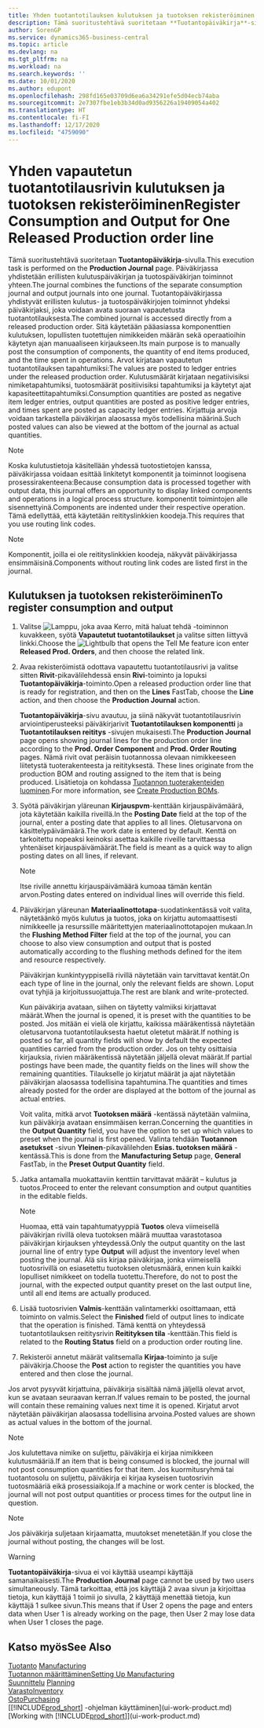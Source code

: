 ```yaml
---
title: Yhden tuotantotilauksen kulutuksen ja tuotoksen rekisteröiminen | Microsoft Docs
description: Tämä suoritustehtävä suoritetaan **Tuotantopäiväkirja**-sivulla. Päiväkirjassa yhdistetään erillisten kulutuspäiväkirjan ja tuotospäiväkirjan toiminnot yhteen. Tuotantopäiväkirjassa yhdistyvät erillisten kulutus- ja tuotospäiväkirjojen toiminnot yhdeksi päiväkirjaksi, joka voidaan avata suoraan vapautetusta tuotantotilauksesta. Sitä käytetään pääasiassa komponenttien kulutuksen, lopullisten tuotettujen nimikkeiden määrän sekä operaatioihin käytetyn ajan manuaaliseen kirjaukseen.
author: SorenGP
ms.service: dynamics365-business-central
ms.topic: article
ms.devlang: na
ms.tgt_pltfrm: na
ms.workload: na
ms.search.keywords: ''
ms.date: 10/01/2020
ms.author: edupont
ms.openlocfilehash: 298fd165e03709d6ea6a34291efe5d04ecb74aba
ms.sourcegitcommit: 2e7307fbe1eb3b34d0ad9356226a19409054a402
ms.translationtype: HT
ms.contentlocale: fi-FI
ms.lasthandoff: 12/17/2020
ms.locfileid: "4759090"
---
```

# <a name="register-consumption-and-output-for-one-released-production-order-line"></a><span data-ttu-id="1e96c-106">Yhden vapautetun tuotantotilausrivin kulutuksen ja tuotoksen rekisteröiminen</span><span class="sxs-lookup"><span data-stu-id="1e96c-106">Register Consumption and Output for One Released Production order line</span></span>
<span data-ttu-id="1e96c-107">Tämä suoritustehtävä suoritetaan **Tuotantopäiväkirja**-sivulla.</span><span class="sxs-lookup"><span data-stu-id="1e96c-107">This execution task is performed on the **Production Journal** page.</span></span> <span data-ttu-id="1e96c-108">Päiväkirjassa yhdistetään erillisten kulutuspäiväkirjan ja tuotospäiväkirjan toiminnot yhteen.</span><span class="sxs-lookup"><span data-stu-id="1e96c-108">The journal combines the functions of the separate consumption journal and output journals into one journal.</span></span> <span data-ttu-id="1e96c-109">Tuotantopäiväkirjassa yhdistyvät erillisten kulutus- ja tuotospäiväkirjojen toiminnot yhdeksi päiväkirjaksi, joka voidaan avata suoraan vapautetusta tuotantotilauksesta.</span><span class="sxs-lookup"><span data-stu-id="1e96c-109">The combined journal is accessed directly from a released production order.</span></span> <span data-ttu-id="1e96c-110">Sitä käytetään pääasiassa komponenttien kulutuksen, lopullisten tuotettujen nimikkeiden määrän sekä operaatioihin käytetyn ajan manuaaliseen kirjaukseen.</span><span class="sxs-lookup"><span data-stu-id="1e96c-110">Its main purpose is to manually post the consumption of components, the quantity of end items produced, and the time spent in operations.</span></span> <span data-ttu-id="1e96c-111">Arvot kirjataan vapautetun tuotantotilauksen tapahtumiksi:</span><span class="sxs-lookup"><span data-stu-id="1e96c-111">The values are posted to ledger entries under the released production order.</span></span> <span data-ttu-id="1e96c-112">Kulutusmäärät kirjataan negatiivisiksi nimiketapahtumiksi, tuotosmäärät positiivisiksi tapahtumiksi ja käytetyt ajat kapasiteettitapahtumiksi.</span><span class="sxs-lookup"><span data-stu-id="1e96c-112">Consumption quantities are posted as negative item ledger entries, output quantities are posted as positive ledger entries, and times spent are posted as capacity ledger entries.</span></span> <span data-ttu-id="1e96c-113">Kirjattuja arvoja voidaan tarkastella päiväkirjan alaosassa myös todellisina määrinä.</span><span class="sxs-lookup"><span data-stu-id="1e96c-113">Such posted values can also be viewed at the bottom of the journal as actual quantities.</span></span>  

> [!NOTE]  
>  <span data-ttu-id="1e96c-114">Koska kulutustietoja käsitellään yhdessä tuotostietojen kanssa, päiväkirjassa voidaan esittää linkitetyt komponentit ja toiminnot loogisena prosessirakenteena:</span><span class="sxs-lookup"><span data-stu-id="1e96c-114">Because consumption data is processed together with output data, this journal offers an opportunity to display linked components and operations in a logical process structure.</span></span> <span data-ttu-id="1e96c-115">komponentit toimintojen alle sisennettyinä.</span><span class="sxs-lookup"><span data-stu-id="1e96c-115">Components are indented under their respective operation.</span></span> <span data-ttu-id="1e96c-116">Tämä edellyttää, että käytetään reitityslinkkien koodeja.</span><span class="sxs-lookup"><span data-stu-id="1e96c-116">This requires that you use routing link codes.</span></span>  

> [!NOTE]  
>  <span data-ttu-id="1e96c-117">Komponentit, joilla ei ole reitityslinkkien koodeja, näkyvät päiväkirjassa ensimmäisinä.</span><span class="sxs-lookup"><span data-stu-id="1e96c-117">Components without routing link codes are listed first in the journal.</span></span>  

## <a name="to-register-consumption-and-output"></a><span data-ttu-id="1e96c-118">Kulutuksen ja tuotoksen rekisteröiminen</span><span class="sxs-lookup"><span data-stu-id="1e96c-118">To register consumption and output</span></span>  
1.  <span data-ttu-id="1e96c-119">Valitse ![Lamppu, joka avaa Kerro, mitä haluat tehdä -toiminnon](media/ui-search/search_small.png "Kerro, mitä haluat tehdä") kuvakkeen, syötä **Vapautetut tuotantotilaukset** ja valitse sitten liittyvä linkki.</span><span class="sxs-lookup"><span data-stu-id="1e96c-119">Choose the ![Lightbulb that opens the Tell Me feature](media/ui-search/search_small.png "Tell me what you want to do") icon enter **Released Prod. Orders**, and then choose the related link.</span></span>  
2.  <span data-ttu-id="1e96c-120">Avaa rekisteröimistä odottava vapautettu tuotantotilausrivi ja valitse sitten **Rivit**-pikavälilehdessä ensin **Rivi**-toiminto ja lopuksi **Tuotantopäiväkirja**-toiminto.</span><span class="sxs-lookup"><span data-stu-id="1e96c-120">Open a released production order line that is ready for registration, and then on the **Lines** FastTab, choose the **Line** action, and then choose the **Production Journal** action.</span></span>  

    <span data-ttu-id="1e96c-121">**Tuotantopäiväkirja**-sivu avautuu, ja siinä näkyvät tuotantotilausrivin arviointiperusteeksi päiväkirjarivit **Tuotantotilauksen komponentti** ja **Tuotantotilauksen reititys** -sivujen mukaisesti.</span><span class="sxs-lookup"><span data-stu-id="1e96c-121">The **Production Journal** page opens showing journal lines for the production order line according to the **Prod. Order Component** and **Prod. Order Routing** pages.</span></span> <span data-ttu-id="1e96c-122">Nämä rivit ovat peräisin tuotannossa olevaan nimikkeeseen liitetystä tuoterakenteesta ja reitityksestä. </span><span class="sxs-lookup"><span data-stu-id="1e96c-122">These lines originate from the production BOM and routing assigned to the item that is being produced.</span></span> <span data-ttu-id="1e96c-123">Lisätietoja on kohdassa [Tuotannon tuoterakenteiden luominen](production-how-to-create-routings.md).</span><span class="sxs-lookup"><span data-stu-id="1e96c-123">For more information, see [Create Production BOMs](production-how-to-create-routings.md).</span></span>  

3.  <span data-ttu-id="1e96c-124">Syötä päiväkirjan yläreunan **Kirjauspvm**-kenttään kirjauspäivämäärä, jota käytetään kaikilla riveillä.</span><span class="sxs-lookup"><span data-stu-id="1e96c-124">In the **Posting Date** field at the top of the journal, enter a posting date that applies to all lines.</span></span> <span data-ttu-id="1e96c-125">Oletusarvona on käsittelypäivämäärä.</span><span class="sxs-lookup"><span data-stu-id="1e96c-125">The work date is entered by default.</span></span> <span data-ttu-id="1e96c-126">Kenttä on tarkoitettu nopeaksi keinoksi asettaa kaikille riveille tarvittaessa yhtenäiset kirjauspäivämäärät.</span><span class="sxs-lookup"><span data-stu-id="1e96c-126">The field is meant as a quick way to align posting dates on all lines, if relevant.</span></span>  

    > [!NOTE]  
    >  <span data-ttu-id="1e96c-127">Itse riville annettu kirjauspäivämäärä kumoaa tämän kentän arvon.</span><span class="sxs-lookup"><span data-stu-id="1e96c-127">Posting dates entered on individual lines will override this field.</span></span>  

4.  <span data-ttu-id="1e96c-128">Päiväkirjan yläreunan **Materiaalinottotapa**-suodatinkentässä voit valita, näytetäänkö myös kulutus ja tuotos, joka on kirjattu automaattisesti nimikkeelle ja resurssille määritettyjen materiaalinottotapojen mukaan.</span><span class="sxs-lookup"><span data-stu-id="1e96c-128">In the **Flushing Method Filter** field at the top of the journal, you can choose to also view consumption and output that is posted automatically according to the flushing methods defined for the item and resource respectively.</span></span>  

    <span data-ttu-id="1e96c-129">Päiväkirjan kunkintyyppisellä rivillä näytetään vain tarvittavat kentät.</span><span class="sxs-lookup"><span data-stu-id="1e96c-129">On each type of line in the journal, only the relevant fields are shown.</span></span> <span data-ttu-id="1e96c-130">Loput ovat tyhjiä ja kirjoitussuojattuja.</span><span class="sxs-lookup"><span data-stu-id="1e96c-130">The rest are blank and write-protected.</span></span>  

    <span data-ttu-id="1e96c-131">Kun päiväkirja avataan, siihen on täytetty valmiiksi kirjattavat määrät.</span><span class="sxs-lookup"><span data-stu-id="1e96c-131">When the journal is opened, it is preset with the quantities to be posted.</span></span> <span data-ttu-id="1e96c-132">Jos mitään ei vielä ole kirjattu, kaikissa määräkentissä näytetään oletusarvona tuotantotilauksesta haetut oletetut määrät.</span><span class="sxs-lookup"><span data-stu-id="1e96c-132">If nothing is posted so far, all quantity fields will show by default the expected quantities carried from the production order.</span></span> <span data-ttu-id="1e96c-133">Jos on tehty osittaisia kirjauksia, rivien määräkentissä näytetään jäljellä olevat määrät.</span><span class="sxs-lookup"><span data-stu-id="1e96c-133">If partial postings have been made, the quantity fields on the lines will show the remaining quantities.</span></span> <span data-ttu-id="1e96c-134">Tilaukselle jo kirjatut määrät ja ajat näytetään päiväkirjan alaosassa todellisina tapahtumina.</span><span class="sxs-lookup"><span data-stu-id="1e96c-134">The quantities and times already posted for the order are displayed at the bottom of the journal as actual entries.</span></span>  

    <span data-ttu-id="1e96c-135">Voit valita, mitkä arvot **Tuotoksen määrä** -kentässä näytetään valmiina, kun päiväkirja avataan ensimmäisen kerran.</span><span class="sxs-lookup"><span data-stu-id="1e96c-135">Concerning the quantities in the **Output Quantity** field, you have the option to set up which values to preset when the journal is first opened.</span></span> <span data-ttu-id="1e96c-136">Valinta tehdään **Tuotannon asetukset** -sivun **Yleinen**-pikavälilehden **Esias. tuotoksen määrä** -kentässä.</span><span class="sxs-lookup"><span data-stu-id="1e96c-136">This is done from the **Manufacturing Setup** page, **General** FastTab, in the **Preset Output Quantity** field.</span></span>

5.  <span data-ttu-id="1e96c-137">Jatka antamalla muokattaviin kenttiin tarvittavat määrät – kulutus ja tuotos.</span><span class="sxs-lookup"><span data-stu-id="1e96c-137">Proceed to enter the relevant consumption and output quantities in the editable fields.</span></span>  

    > [!NOTE]  
    >  <span data-ttu-id="1e96c-138">Huomaa, että vain tapahtumatyyppiä **Tuotos** oleva viimeisellä päiväkirjan rivillä oleva tuotoksen määrä muuttaa varastotasoa päiväkirjan kirjauksen yhteydessä.</span><span class="sxs-lookup"><span data-stu-id="1e96c-138">Only the output quantity on the last journal line of entry type **Output** will adjust the inventory level when posting the journal.</span></span> <span data-ttu-id="1e96c-139">Älä siis kirjaa päiväkirjaa, jonka viimeisellä tuotosrivillä on esiasetettu tuotoksen oletusmäärä, ennen kuin kaikki lopulliset nimikkeet on todella tuotettu.</span><span class="sxs-lookup"><span data-stu-id="1e96c-139">Therefore, do not to post the journal, with the expected output quantity preset on the last output line, until all end items are actually produced.</span></span>  

6.  <span data-ttu-id="1e96c-140">Lisää tuotosrivien **Valmis**-kenttään valintamerkki osoittamaan, että toiminto on valmis.</span><span class="sxs-lookup"><span data-stu-id="1e96c-140">Select the **Finished** field of output lines to indicate that the operation is finished.</span></span> <span data-ttu-id="1e96c-141">Tämä kenttä on yhteydessä tuotantotilauksen reititysrivin **Reitityksen tila** -kenttään.</span><span class="sxs-lookup"><span data-stu-id="1e96c-141">This field is related to the **Routing Status** field on a production order routing line.</span></span>  
7.  <span data-ttu-id="1e96c-142">Rekisteröi annetut määrät valitsemalla **Kirjaa**-toiminto ja sulje päiväkirja.</span><span class="sxs-lookup"><span data-stu-id="1e96c-142">Choose the **Post** action to register the quantities you have entered and then close the journal.</span></span>  

<span data-ttu-id="1e96c-143">Jos arvot pysyvät kirjattuina, päiväkirja sisältää nämä jäljellä olevat arvot, kun se avataan seuraavan kerran.</span><span class="sxs-lookup"><span data-stu-id="1e96c-143">If values remain to be posted, the journal will contain these remaining values next time it is opened.</span></span> <span data-ttu-id="1e96c-144">Kirjatut arvot näytetään päiväkirjan alaosassa todellisina arvoina.</span><span class="sxs-lookup"><span data-stu-id="1e96c-144">Posted values are shown as actual values in the bottom of the journal.</span></span>  

> [!NOTE]  
>  <span data-ttu-id="1e96c-145"> Jos kulutettava nimike on suljettu, päiväkirja ei kirjaa nimikkeen kulutusmääriä.</span><span class="sxs-lookup"><span data-stu-id="1e96c-145">If an item that is being consumed is blocked, the journal will not post consumption quantities for that item.</span></span> <span data-ttu-id="1e96c-146">Jos kuormitusryhmä tai tuotantosolu on suljettu, päiväkirja ei kirjaa kyseisen tuotosrivin tuotosmääriä eikä prosessiaikoja.</span><span class="sxs-lookup"><span data-stu-id="1e96c-146">If a machine or work center is blocked, the journal will not post output quantities or process times for the output line in question.</span></span>  

> [!NOTE]  
>  <span data-ttu-id="1e96c-147">Jos päiväkirja suljetaan kirjaamatta, muutokset menetetään.</span><span class="sxs-lookup"><span data-stu-id="1e96c-147">If you close the journal without posting, the changes will be lost.</span></span>  

> [!WARNING]  
>  <span data-ttu-id="1e96c-148">**Tuotantopäiväkirja**-sivua ei voi käyttää useampi käyttäjä samanaikaisesti.</span><span class="sxs-lookup"><span data-stu-id="1e96c-148">The **Production Journal** page cannot be used by two users simultaneously.</span></span> <span data-ttu-id="1e96c-149">Tämä tarkoittaa, että jos käyttäjä 2 avaa sivun ja kirjoittaa tietoja, kun käyttäjä 1 toimii jo sivulla, 2 käyttäjä menettää tietoja, kun käyttäjä 1 sulkee sivun.</span><span class="sxs-lookup"><span data-stu-id="1e96c-149">This means that if User 2 opens the page and enters data when User 1 is already working on the page, then User 2 may lose data when User 1 closes the page.</span></span>  

## <a name="see-also"></a><span data-ttu-id="1e96c-150">Katso myös</span><span class="sxs-lookup"><span data-stu-id="1e96c-150">See Also</span></span>  
<span data-ttu-id="1e96c-151">[Tuotanto](production-manage-manufacturing.md)  </span><span class="sxs-lookup"><span data-stu-id="1e96c-151">[Manufacturing](production-manage-manufacturing.md)  </span></span>  
[<span data-ttu-id="1e96c-152">Tuotannon määrittäminen</span><span class="sxs-lookup"><span data-stu-id="1e96c-152">Setting Up Manufacturing</span></span>](production-configure-production-processes.md)  
<span data-ttu-id="1e96c-153">[Suunnittelu](production-planning.md)    </span><span class="sxs-lookup"><span data-stu-id="1e96c-153">[Planning](production-planning.md)    </span></span>  
[<span data-ttu-id="1e96c-154">Varasto</span><span class="sxs-lookup"><span data-stu-id="1e96c-154">Inventory</span></span>](inventory-manage-inventory.md)  
[<span data-ttu-id="1e96c-155">Osto</span><span class="sxs-lookup"><span data-stu-id="1e96c-155">Purchasing</span></span>](purchasing-manage-purchasing.md)  
<span data-ttu-id="1e96c-156">[[!INCLUDE[prod_short](includes/prod_short.md)] -ohjelman käyttäminen](ui-work-product.md)</span><span class="sxs-lookup"><span data-stu-id="1e96c-156">[Working with [!INCLUDE[prod_short](includes/prod_short.md)]](ui-work-product.md)</span></span>
